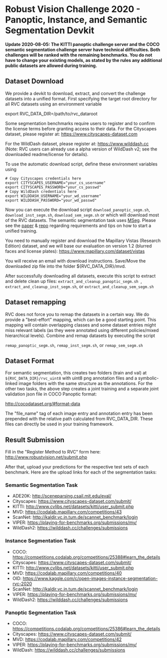 # Robust Vision Challenge 2020 - Panoptic, Instance, and Semantic Segmentation Devkit #

**Update 2020-08-05: The  KITTI panoptic challenge server and the COCO semantic segmentation challenge server have technical difficulties. Both challenges will be ranked with the remaining benchmarks. You do not have to change your existing models, as stated by the rules any additional public datasets are allowed during training.**

## Dataset Download ##

We provide a devkit to download, extract, and convert the challenge datasets into a unified format. First specifying the target root directory for all RVC datasets using an environment variable

export RVC_DATA_DIR=/path/to/rvc_dataroot

Some segmentation benchmarks require users to register and to confirm the license terms before granting access to their data.
For the Cityscapes dataset, please register at: https://www.cityscapes-dataset.com 

For the WildDash dataset, please register at: https://www.wilddash.cc (Note: RVC users can already use a alpha version of WildDash v2; see the downloaded readme/license for details).

To use the automatic download script, define these environment variables using 

```
# Copy Cityscapes credentials here
export CITYSCAPES_USERNAME="your_cs_username"
export CITYSCAPES_PASSWORD="your_cs_passwd"
# Copy WildDash credentials here
export WILDDASH_USERNAME="your_wd_username"
export WILDDASH_PASSWORD="your_wd_passwd"
```

Now you can execute the download script ``` download_panoptic_segm.sh ```, ``` download_inst_segm.sh ```, ``` download_sem_segm.sh ``` or which will download most of the RVC datasets.
The semantic segmentation task uses [MSeg](http://vladlen.info/publications/mseg-composite-dataset-multi-domain-semantic-segmentation). Please see the [paper](http://vladlen.info/papers/MSeg.pdf) & [repo](https://github.com/mseg-dataset) regarding requirements and tips on how to start a unified training. 

You need to manually register and download the Mapillary Vistas (Research Edition) dataset, and we will base our evaluation on version 1.2 (blurred faces and license plates):
https://www.mapillary.com/dataset/vistas

You will receive an email with download instructions. Save/Move the downloaded zip file into the folder ${RVC_DATA_DIR}/mvd.

After successfully downloading all datasets, execute this script to extract and delete clean up files: ```extract_and_cleanup_panoptic_segm.sh ```, ``` extract_and_cleanup_inst_segm.sh ```, or ```extract_and_cleanup_sem_segm.sh ```

## Dataset remapping ###

RVC does not force you to remap the datasets in a certain way. We do provide a "best-effort" mapping, which can be a good starting point. This mapping will contain overlapping classes and some dataset entries might miss relevant labels (as they were annotated using different policies/mixed hierarchical  levels). Combine and remap datasets by executing the script 

 ``` remap_panoptic_segm.sh ```,  ``` remap_inst_segm.sh ```, or ``` remap_sem_segm.sh ```

## Dataset Format ##

For semantic segmentation, this creates two folders (train and val) at ``` ${RVC_DATA_DIR}/rvc_uint8 ``` with uint8 png annotation files and a symbolic-linked image folders with the same structure as the annotations. For the other two tasks, the above step creates a joint training and a separate joint validation json file in COCO Panoptic format:

http://cocodataset.org/#format-data

The "file_name" tag of each image entry and annotation entry has been prepended with the relative path calculated from RVC_DATA_DIR.
These files can directly be used in your training framework.

## Result Submission ##
Fill in the "Register Method to RVC" form here: http://www.robustvision.net/submit.php

After that, upload your predictions for the respective test sets of each benchmark.
Here are the upload links for each of the segmentation tasks:

### Semantic Segmentation Task ###
- ADE20K: http://sceneparsing.csail.mit.edu/eval/
- Cityscapes: https://www.cityscapes-dataset.com/submit/
- KITTI: http://www.cvlibs.net/datasets/kitti/user_submit.php
- MVD: https://codalab.mapillary.com/competitions/43
- ScanNet: http://kaldir.vc.in.tum.de/scannet_benchmark/login
- VIPER: https://playing-for-benchmarks.org/submissions/my/
- WildDash2: https://wilddash.cc/challenges/submissions

### Instance Segmentation Task ###
- COCO: https://competitions.codalab.org/competitions/25388#learn_the_details
- Cityscapes: https://www.cityscapes-dataset.com/submit/
- KITTI: http://www.cvlibs.net/datasets/kitti/user_submit.php
- MVD: https://codalab.mapillary.com/competitions/40
- OID: https://www.kaggle.com/c/open-images-instance-segmentation-rvc-2020
- ScanNet: http://kaldir.vc.in.tum.de/scannet_benchmark/login
- VIPER: https://playing-for-benchmarks.org/submissions/my/
- WildDash2: https://wilddash.cc/challenges/submissions

### Panoptic Segmentation Task ###
- COCO: https://competitions.codalab.org/competitions/25386#learn_the_details
- Cityscapes: https://www.cityscapes-dataset.com/submit/
- MVD: https://codalab.mapillary.com/competitions/42
- VIPER: https://playing-for-benchmarks.org/submissions/my/
- WildDash: https://wilddash.cc/challenges/submissions
